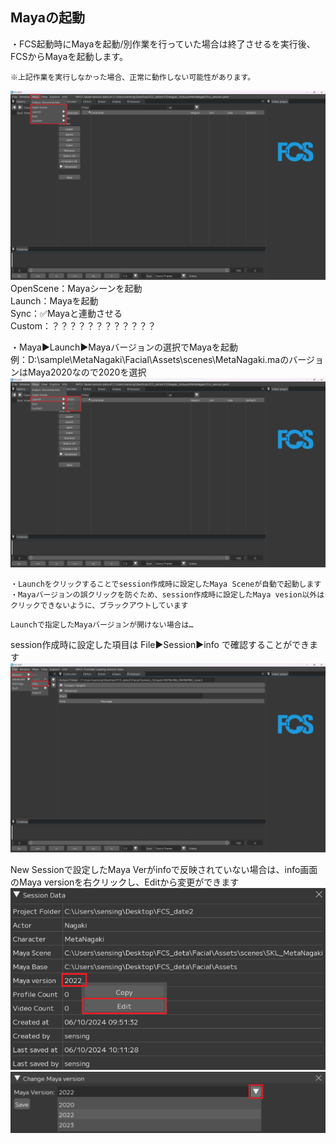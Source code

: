 ## Mayaの起動

・FCS起動時にMayaを起動/別作業を行っていた場合は終了させるを実行後、FCSからMayaを起動します。

```{warning}
※上記作業を実行しなかった場合、正常に動作しない可能性があります。
```

![](images/M001.png)  
OpenScene：Mayaシーンを起動  
Launch：Mayaを起動   
Sync：✅Mayaと連動させる  
Custom：？？？？？？？？？？？？  


・Maya▶Launch▶Mayaバージョンの選択でMayaを起動  
例：D:\sample\MetaNagaki\Facial\Assets\scenes\MetaNagaki.maのバージョンはMaya2020なので2020を選択
![](images/M002.png)

```{note}
・Launchをクリックすることでsession作成時に設定したMaya Sceneが自動で起動します  
・Mayaバージョンの誤クリックを防ぐため、session作成時に設定したMaya vesion以外はクリックできないように、ブラックアウトしています
```

```{warning}
Launchで指定したMayaバージョンが開けない場合は…
```
session作成時に設定した項目は File▶Session▶info で確認することができます  
![](images/S014.png)

New Sessionで設定したMaya Verがinfoで反映されていない場合は、info画面のMaya versionを右クリックし、Editから変更ができます
![](images/S015.png)
![](images/S016.png)

